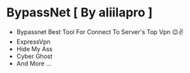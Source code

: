 # BypassNet [ By aliilapro ]
- Bypassnet Best Tool For Connect To Server's Top Vpn 😉✌
- ExpressVpn
- Hide My Ass
- Cyber Ghost 
- And More ...
